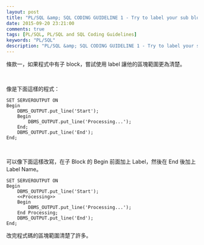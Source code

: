 ```yaml
---
layout: post
title: "PL/SQL &amp; SQL CODING GUIDELINE 1 - Try to label your sub blocks"
date: 2015-09-20 23:21:00
comments: true
tags: [PL/SQL, PL/SQL and SQL Coding Guidelines]
keywords: "PL/SQL"
description: "PL/SQL &amp; SQL CODING GUIDELINE 1 - Try to label your sub blocks"
---
```


條款一，如果程式中有子 block，嘗試使用 label 讓他的區塊範圍更為清楚。  

<!-- More -->

<br/>


像是下面這樣的程式：  

```psql
SET SERVEROUTPUT ON
Begin
    DBMS_OUTPUT.put_line('Start');
    Begin
        DBMS_OUTPUT.put_line('Processing...');
    End;
    DBMS_OUTPUT.put_line('End');
End;
```

<br/>


可以像下面這樣改寫，在子 Block 的 Begin 前面加上 Label，然後在 End 後加上 Label Name。  

```psql
SET SERVEROUTPUT ON
Begin
    DBMS_OUTPUT.put_line('Start');
    <<Processing>>
    Begin 
        DBMS_OUTPUT.put_line('Processing...');
    End Processing;
    DBMS_OUTPUT.put_line('End');
End;
```

改完程式碼的區塊範圍清楚了許多。  


